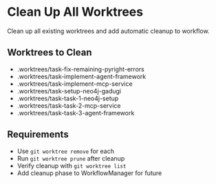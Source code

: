 # Clean Up All Worktrees

Clean up all existing worktrees and add automatic cleanup to workflow.

## Worktrees to Clean
- .worktrees/task-fix-remaining-pyright-errors
- .worktrees/task-implement-agent-framework
- .worktrees/task-implement-mcp-service
- .worktrees/task-setup-neo4j-gadugi
- .worktrees/task-task-1-neo4j-setup
- .worktrees/task-task-2-mcp-service
- .worktrees/task-task-3-agent-framework

## Requirements
- Use `git worktree remove` for each
- Run `git worktree prune` after cleanup
- Verify cleanup with `git worktree list`
- Add cleanup phase to WorkflowManager for future
